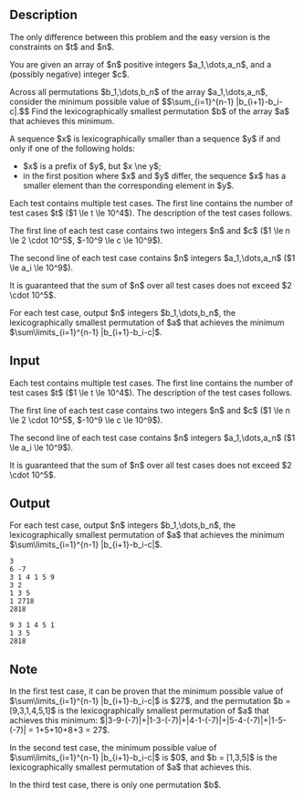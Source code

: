 ## Description

<div><p><span class="tex-font-style-bf">The only difference between this problem and the easy version is the constraints on $t$ and $n$.</span></p><p>You are given an array of $n$ positive integers $a_1,\dots,a_n$, and a (possibly negative) integer $c$.</p><p>Across all permutations $b_1,\dots,b_n$ of the array $a_1,\dots,a_n$, consider the minimum possible value of $$\sum_{i=1}^{n-1} |b_{i+1}-b_i-c|.$$ Find the lexicographically smallest permutation $b$ of the array $a$ that achieves this minimum.</p><p>A sequence $x$ is lexicographically smaller than a sequence $y$ if and only if one of the following holds:</p><ul><li> $x$ is a prefix of $y$, but $x \ne y$;</li><li> in the first position where $x$ and $y$ differ, the sequence $x$ has a smaller element than the corresponding element in $y$.</li></ul></div><div class="input-specification"><p>Each test contains multiple test cases. The first line contains the number of test cases $t$ ($1 \le t \le 10^4$). The description of the test cases follows.</p><p>The first line of each test case contains two integers $n$ and $c$ ($1 \le n \le 2 \cdot 10^5$, $-10^9 \le c \le 10^9$).</p><p>The second line of each test case contains $n$ integers $a_1,\dots,a_n$ ($1 \le a_i \le 10^9$).</p><p>It is guaranteed that the sum of $n$ over all test cases does not exceed $2 \cdot 10^5$.</p></div><div class="output-specification"><p>For each test case, output $n$ integers $b_1,\dots,b_n$, the lexicographically smallest permutation of $a$ that achieves the minimum $\sum\limits_{i=1}^{n-1} |b_{i+1}-b_i-c|$.</p></div>

## Input

<p>Each test contains multiple test cases. The first line contains the number of test cases $t$ ($1 \le t \le 10^4$). The description of the test cases follows.</p><p>The first line of each test case contains two integers $n$ and $c$ ($1 \le n \le 2 \cdot 10^5$, $-10^9 \le c \le 10^9$).</p><p>The second line of each test case contains $n$ integers $a_1,\dots,a_n$ ($1 \le a_i \le 10^9$).</p><p>It is guaranteed that the sum of $n$ over all test cases does not exceed $2 \cdot 10^5$.</p>

## Output

<p>For each test case, output $n$ integers $b_1,\dots,b_n$, the lexicographically smallest permutation of $a$ that achieves the minimum $\sum\limits_{i=1}^{n-1} |b_{i+1}-b_i-c|$.</p>





```input1|2,3,6,7
3
6 -7
3 1 4 1 5 9
3 2
1 3 5
1 2718
2818
```




```output1
9 3 1 4 5 1
1 3 5
2818
```



## Note

<p>In the first test case, it can be proven that the minimum possible value of $\sum\limits_{i=1}^{n-1} |b_{i+1}-b_i-c|$ is $27$, and the permutation $b = [9,3,1,4,5,1]$ is the lexicographically smallest permutation of $a$ that achieves this minimum: $|3-9-(-7)|+|1-3-(-7)|+|4-1-(-7)|+|5-4-(-7)|+|1-5-(-7)| = 1+5+10+8+3 = 27$.</p><p>In the second test case, the minimum possible value of $\sum\limits_{i=1}^{n-1} |b_{i+1}-b_i-c|$ is $0$, and $b = [1,3,5]$ is the lexicographically smallest permutation of $a$ that achieves this.</p><p>In the third test case, there is only one permutation $b$.</p>
